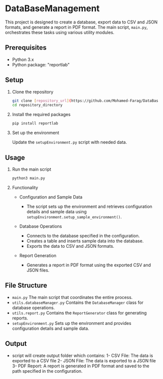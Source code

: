 # DataBaseManagement

This project is designed to create a database, export data to CSV and JSON formats, and generate a report in PDF format. The main script, `main.py`, orchestrates these tasks using various utility modules.

## Prerequisites

- Python 3.x
- Python package: "reportlab"  

## Setup

1. Clone the repository

    ```bash
    git clone [repository_url](https://github.com/Mohamed-Farag/DataBaseManagement.git)
    cd repository_directory
    ```

2. Install the required packages

    ```bash
    pip install reportlab
    ```

3. Set up the environment

    Update the `setupEnvironment.py` script with needed data.

## Usage

1. Run the main script

    ```bash
    python3 main.py
    ```

2. Functionality

    - Configuration and Sample Data
        - The script sets up the environment and retrieves configuration details and sample data using `setupEnvironment.setup_sample_environment()`.

    - Database Operations
        - Connects to the database specified in the configuration.
        - Creates a table and inserts sample data into the database.
        - Exports the data to CSV and JSON formats.

    - Report Generation
        - Generates a report in PDF format using the exported CSV and JSON files.

## File Structure

- `main.py` The main script that coordinates the entire process.
- `utils.databaseManager.py` Contains the `DatabaseManager` class for database operations.
- `utils.report.py` Contains the `ReportGenerator` class for generating reports.
- `setupEnvironment.py` Sets up the environment and provides configuration details and sample data.

## Output

- script will create output folder which contains:
    1- CSV File: The data is exported to a CSV file
    2- JSON File: The data is exported to a JSON file
    3- PDF Report: A report is generated in PDF format and saved to the path specified in the configuration.


